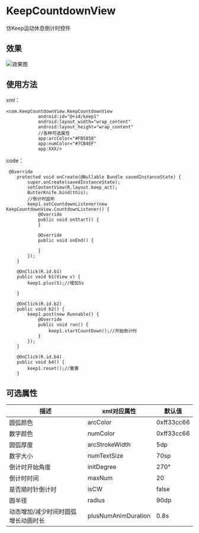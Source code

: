 # KeepCountdownView
仿Keep运动休息倒计时控件

## 效果

![效果图](https://github.com/CCY0122/KeepCountdownView/blob/master/dosbi-gbms4.gif)

## 使用方法


xml：
```
<com.KeepCountdownView.KeepCountdownView
            android:id="@+id/keep1"
            android:layout_width="wrap_content"
            android:layout_height="wrap_content"
            //各种可选属性
            app:arcColor="#FB5858"
            app:numColor="#7CB4EF"
            app:XXX/>
```

code：
```
 @Override
    protected void onCreate(@Nullable Bundle savedInstanceState) {
        super.onCreate(savedInstanceState);
        setContentView(R.layout.keep_act);
        ButterKnife.bind(this);
        //倒计时监听
        keep1.setCountdownListener(new KeepCountdownView.CountdownListener() {
            @Override
            public void onStart() {
            }

            @Override
            public void onEnd() {
               
            }
        });
    }

    @OnClick(R.id.b1)
    public void b1(View v) {
        keep1.plus(5);//增加5s

    }

    @OnClick(R.id.b2)
    public void b2() {
        keep1.post(new Runnable() {
            @Override
            public void run() {
                keep1.startCountDown();//开始倒计时
            }
        });
    }

    @OnClick(R.id.b4)
    public void b4() {
        keep1.reset();//重置
    }
```

## 可选属性

|描述|xml对应属性|默认值|
|---|---|---|
|圆弧颜色|arcColor|0xff33cc66|
|数字颜色|numColor|0xff33cc66|
|圆弧厚度|arcStrokeWidth|5dp|
|数字大小|numTextSize|70sp|
|倒计时开始角度|initDegree|270°|
|倒计时时间|maxNum|20|
|是否顺时针倒计时|isCW|false|
|圆半径|radius|90dp|
|动态增加/减少时间时圆弧增长动画时长|plusNumAnimDuration|0.8s|


